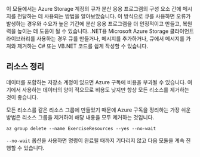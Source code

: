 이 모듈에서는 Azure Storage 계정의 큐가 분산 응용 프로그램의 구성 요소 간에 메시지를 전달하는 데 사용되는 방법을 알아보았습니다. 이 방식으로 큐를 사용하면 오류가 발생하는 경우와 수요가 높은 기간에 분산 응용 프로그램을 더 안정적이고 만들고, 복원력을 높이는 데 도움이 될 수 있습니다. .NET용 Microsoft Azure Storage 클라이언트 라이브러리를 사용하는 경우 큐를 만들거나, 메시지를 추가하거나, 큐에서 메시지를 가져와 제거하는 C# 또는 VB.NET 코드를 쉽게 작성할 수 있습니다.

## <a name="clean-up-the-resources"></a>리소스 정리

데이터를 포함하는 저장소 계정이 있으면 Azure 구독에 비용을 부과될 수 있습니다. 여기에서 사용하는 데이터의 양이 적으므로 비용도 낮지만 항상 모든 리소스를 제거하는 것이 좋습니다.

모든 리소스를 같은 리소스 그룹에 만들었기 때문에 Azure 구독을 정리하는 가장 쉬운 방법은 리소스 그룹을 제거하여 해당 내용을 모두 제거하는 것입니다.

```azurecli
az group delete --name ExerciseResources --yes --no-wait
```

`--no-wait` 옵션을 사용하면 명령이 완료될 때까지 기다리지 않고 다음 모듈을 계속 진행할 수 있습니다.